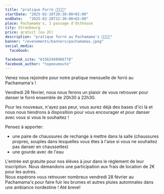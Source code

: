 ```yaml
---
title: "pratique Forró 💃🇧🇷🕺"
startDate: "2025-02-28T20:30:00+02:00"
endDate:   "2025-02-28T22:30:00+02:00"
place: Pachamama's, 1 passage d'Osthouse
city: Strasbourg
price: gratuit (ou 2€)
description: "pratique forró au Pachamama's 💃🇧🇷🕺"
banner: "/evenements/banners/pachamamas.jpeg"
social_media:
  facebook: 

facebook_site: "61562489966778"
facebook_author: "topmoumoute"
---
```


Venez nous rejoindre pour notre pratique mensuelle de forró au Pachamama's !

Vendredi 28 février, nous nous ferons un plaisir de vous retrouver pour danser le forró ensemble de 20h30 à 22h30.

Pour les nouveaux, n'ayez pas peur, vous aurez déjà des bases d'ici là et nous nous tiendrons à disposition pour vous encourager et pour danser avec vous si vous le souhaitez !

Pensez à apporter:
- une paire de chaussures de rechange à mettre dans la salle (chaussures propres, souples dans lesquelles vous êtes à l'aise si vous ne souhaitez pas danser en chaussettes)
- une gourde avec de l'eau

L'entrée est gratuite pour nos élèves à jour dans le règlement de leur inscription. Nous demandons une participation aux frais de location de 2€ pour les autres.  
Nous espérons vous retrouver nombreux vendredi 28 février au Pachamama's pour faire fuir les brumes et autres pluies automnales dans une ambiance nordestine !
Até breve!